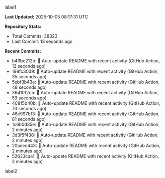 
label1 
<!-- ACTIVITY_START -->
**Last Updated:** 2025-10-05 08:17:31 UTC

**Repository Stats:**
- Total Commits: 38323
- Last Commit: 13 seconds ago

**Recent Commits:**
- b49be212b: 🤖 Auto-update README with recent activity (GitHub Action, 12 seconds ago)
- 198fc30d9: 🤖 Auto-update README with recent activity (GitHub Action, 35 seconds ago)
- 5ebf3b43e: 🤖 Auto-update README with recent activity (GitHub Action, 48 seconds ago)
- 36410f2cb: 🤖 Auto-update README with recent activity (GitHub Action, 59 seconds ago)
- 40815b40b: 🤖 Auto-update README with recent activity (GitHub Action, 70 seconds ago)
- 46e997bf3: 🤖 Auto-update README with recent activity (GitHub Action, 81 seconds ago)
- 1c6b0d35e: 🤖 Auto-update README with recent activity (GitHub Action, 2 minutes ago)
- 3d3f5f438: 🤖 Auto-update README with recent activity (GitHub Action, 2 minutes ago)
- 20acec443: 🤖 Auto-update README with recent activity (GitHub Action, 2 minutes ago)
- 52633caa1: 🤖 Auto-update README with recent activity (GitHub Action, 2 minutes ago)
<!-- ACTIVITY_END -->

label2
